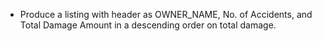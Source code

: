 * Produce a listing with header as OWNER_NAME, No. of Accidents, and Total Damage Amount in a descending order on total damage.

